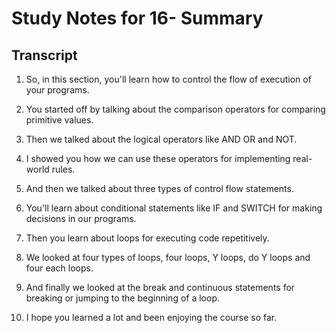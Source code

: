 # Study Notes for 16- Summary

## Transcript

1. So, in this section, you'll learn how to control the flow of execution of your programs.

2. You started off by talking about the comparison operators for comparing primitive values.

3. Then we talked about the logical operators like AND OR and NOT.

4. I showed you how we can use these operators for implementing real-world rules.

5. And then we talked about three types of control flow statements.

6. You'll learn about conditional statements like IF and SWITCH for making decisions in our programs.

7. Then you learn about loops for executing code repetitively.

8. We looked at four types of loops, four loops, Y loops, do Y loops and four each loops.

9. And finally we looked at the break and continuous statements for breaking or jumping to the beginning of a loop.

10. I hope you learned a lot and been enjoying the course so far.
